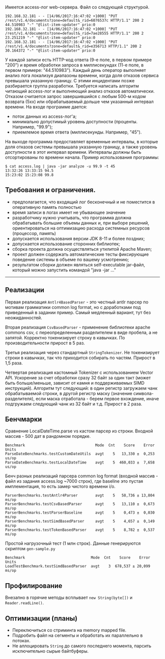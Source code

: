 Имеется access-лог web-сервера. Файл со следующей структурой.
```
192.168.32.181 - - [14/06/2017:16:47:02 +1000] "PUT /rest/v1.4/documents?zone=default&_rid=6076537c HTTP/1.1" 200 2 44.510983 "-" "@list-item-updater" prio:0
192.168.32.181 - - [14/06/2017:16:47:02 +1000] "PUT /rest/v1.4/documents?zone=default&_rid=7ae28555 HTTP/1.1" 200 2 23.251219 "-" "@list-item-updater" prio:0
192.168.32.181 - - [14/06/2017:16:47:02 +1000] "PUT /rest/v1.4/documents?zone=default&_rid=e356713 HTTP/1.1" 200 2 30.164372 "-" "@list-item-updater" prio:0
```

У каждой записи есть HTTP-код ответа (9-е поле, в первом примере "200") и время обработки запроса в миллисекундах (11-е поле, в первом примере: "44.510983"). Каждый день оператор выполняет анализ лога локализуя диапазоны времени, когда доля отказов сервиса превышала указанную границу. С этими инцидентами позже разбирается группа разработки. Требуется написать алгоритм читающий access-лог и выполняющий анализ отказов автоматически.
Отказом считается запрос завершившийся с любым 500-м кодом возврата (5xx) или обрабатываемый дольше чем указанный интервал времени.
На входе программе дается:
- поток данных из access-лог'а;
- минимально допустимый уровень доступности (проценты. Например, "99.9");
- приемлемое время ответа (миллисекунды. Например, "45").

На выходе программа предоставляет временные интервалы, в которые доля отказов системы превышала указанную границу, а также уровень доступности в этот интервал времени. Интервалы должны быть отсортированы по времени начала.
Пример использования программы:
```
$ cat access.log | java -jar analyze -u 99.9 -t 45
13:32:26 13:33:15 94.5
15:23:02 15:23:08 99.8
```

Требования и ограничения.
-------------------------

- предполагается, что входящий лог бесконечный и не поместится в оперативную память полностью
- время записи в логах имеет не убывающее значение
- разработчику нужно учитывать, что программа должна обрабатывать большие объемы данных и, при выборе решений, ориентироваться на оптимизацию расхода системных ресурсов (процессор, память)
- допускается использования версии JDK 8-11 и более поздних;
- допускается использование сторонних библиотек;
- сборка проекта должна осуществляться утилитой Apache Maven;
- проект должен содержать автоматические тесты фиксирующие поведение системы в объеме по вашему усмотрению;
- результатом сборки должен являться self-executable jar-файл, который можно запустить командой "java -jar ..."

* * *

Реализации
----------
Первая реализация `Antlr4BasedParser` - это честный antlr парсер по мотивам грамматики common log format,
но с доработками под приведенный в задании пример. Самый медленный вариант, тут без неожиданностей.

Вторая реализация `CsvBasedParser` - применение библиотеки apache commons csv,
с переопределенным разделителем в виде пробела, а не запятой. Корректно токенизирует строку в кавычках.
По производительности прирост в 5 раз.

Третья реализация через стандартный `StringTokenizer`. Не токенизирует строки в кавычках,
так что приходится собирать по частям. Прирост в 1,5 раза.

Четвертая реализация кастомный Tokenizer с использованием Vector API.
Ускорение за счет обработки сразу 32 байт за один такт (может быть больше/меньше, зависит от камня
и поддерживаемых SIMD инструкций). Алгоритм тут следующий: в один регистр загружаем чанк обрабатываемой строки,
в другой регистр маску (значение символа-разделителя), если маска отработала - берем первое вхождение,
иначе подгружаем следующий чанк из 32 байт и т.д. Прирост в 2 раза.

Бенчмарки
---------

Сравнение LocalDateTime.parse vs кастом парсер из строки.
Входной массив - 500 дат в рандомном порядке.
```
Benchmark                                Mode  Cnt    Score    Error  Units
ParseDateBenchmarks.testCustomDateUtils  avgt    5   13,330 ±  0,253  us/op
ParseDateBenchmarks.testLocalDateTime    avgt    5  460,033 ±  7,658  us/op
```

Бенч разных реализаций парсера common log format
(входной массив - файл из задания access.log ~7000 строк), 
где baseline это пустая имплементация, то есть замер чистого времени i/o.
```
ParserBenchmarks.testAntlr4Parser        avgt    5   58,736 ± 13,804  ms/op
ParserBenchmarks.testCsvBasedParser      avgt    5   13,110 ±  0,673  ms/op
ParserBenchmarks.testParserBaseline      avgt    5    0,473 ±  0,030  ms/op
ParserBenchmarks.testSimdBasedParser     avgt    5    4,657 ±  0,149  ms/op
ParserBenchmarks.testTokenBasedParser    avgt    5    8,782 ±  0,537  ms/op
```

Простой нагрузочный тест (1 млн строк).
Данные генерируются скриптом `gen-sample.py`
```
Benchmark                              Mode  Cnt    Score    Error  Units
LoadTestBenchmark.testSimdBasedParser  avgt    3  678,537 ± 20,099  ms/op
```

Профилирование
--------------

Внезапно в горячие методы всплывает `new String(byte[])` и `Reader.readLine()`.

Оптимизации (планы)
-----------

- Переключиться со стриминга на memory mapped file.
- Подробить файл на сегменты и обработать их параллельно в потоках.
- Не аллоцировать `String` до самого последнего момента, парсить исключительно сырые байтбуферы.
